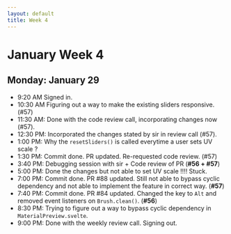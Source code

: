 ```yaml
---
layout: default
title: Week 4
---
```

# **January Week 4**
## **Monday: January 29**
- 9:20  AM Signed in.
- 10:30 AM Figuring out a way to make the existing sliders responsive. (#57)
- 11:30 AM: Done with the code review call, incorporating changes now (#57).
- 12:30 PM: Incorporated the changes stated by sir in review call (#57).
- 1:00  PM: Why the `resetSliders()` is called everytime a user sets UV scale ?
- 1:30  PM: Commit done. PR updated. Re-requested code review. (#57)
- 3:40  PM: Debugging session with sir + Code review of PR (**#56 + #57**)
- 5:00  PM: Done the changes but not able to set UV scale !!!! Stuck.
- 7:00  PM: Commit done. PR #88 updated. Still not able to bypass cyclic dependency and not able to implement the feature in correct way. (**#57**)
- 7:40  PM: Commit done. PR #84 updated. Changed the key to `Alt` and removed event listeners on `Brush.clean()`. (**#56**)
- 8:30  PM: Trying to figure out a way to bypass cyclic dependency in `MaterialPreview.svelte`.
- 9:00  PM: Done with the weekly review call. Signing out.
